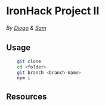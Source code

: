 # IronHack Project II
###### By [Diogo](https://github.com/JoFont) & [Sam](https://github.com/svargas-dev)

## Usage

```bash
    git clone
    cd <folder>
    git branch <branch-name>
    npm i
```

## Resources
